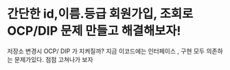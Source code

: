 # 간단한 id,이름.등급 회원가입, 조회로 OCP/DIP 문제 만들고 해결해보자!
저장소 변경시 OCP/ DIP 가 지켜질까?
지금 이코드에는 인터페이스 , 구현 모두 의존하는 문제가있다.
점점 고쳐나가 보자

